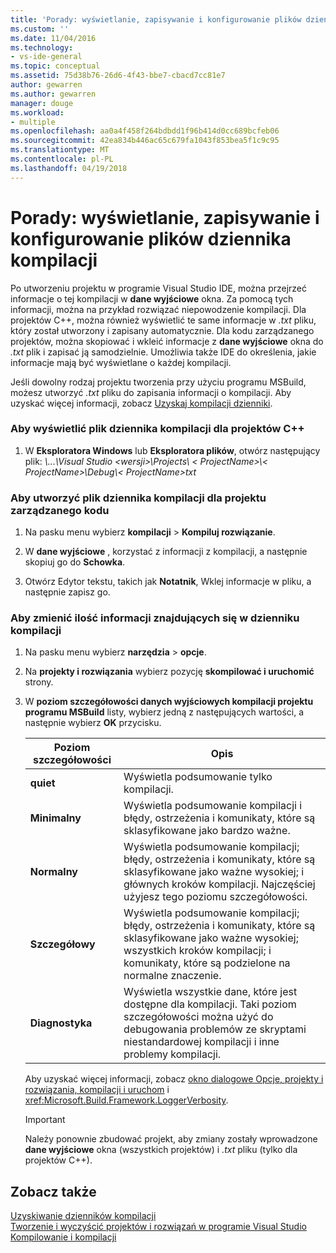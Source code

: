 ```yaml
---
title: 'Porady: wyświetlanie, zapisywanie i konfigurowanie plików dziennika kompilacji | Dokumentacja firmy Microsoft'
ms.custom: ''
ms.date: 11/04/2016
ms.technology:
- vs-ide-general
ms.topic: conceptual
ms.assetid: 75d38b76-26d6-4f43-bbe7-cbacd7cc81e7
author: gewarren
ms.author: gewarren
manager: douge
ms.workload:
- multiple
ms.openlocfilehash: aa0a4f458f264bdbdd1f96b414d0cc689bcfeb06
ms.sourcegitcommit: 42ea834b446ac65c679fa1043f853bea5f1c9c95
ms.translationtype: MT
ms.contentlocale: pl-PL
ms.lasthandoff: 04/19/2018
---
```

# <a name="how-to-view-save-and-configure-build-log-files"></a>Porady: wyświetlanie, zapisywanie i konfigurowanie plików dziennika kompilacji
Po utworzeniu projektu w programie Visual Studio IDE, można przejrzeć informacje o tej kompilacji w **dane wyjściowe** okna. Za pomocą tych informacji, można na przykład rozwiązać niepowodzenie kompilacji. Dla projektów C++, można również wyświetlić te same informacje w *.txt* pliku, który został utworzony i zapisany automatycznie. Dla kodu zarządzanego projektów, można skopiować i wkleić informacje z **dane wyjściowe** okna do *.txt* plik i zapisać ją samodzielnie. Umożliwia także IDE do określenia, jakie informacje mają być wyświetlane o każdej kompilacji.  
  
 Jeśli dowolny rodzaj projektu tworzenia przy użyciu programu MSBuild, możesz utworzyć *.txt* pliku do zapisania informacji o kompilacji. Aby uzyskać więcej informacji, zobacz [Uzyskaj kompilacji dzienniki](../msbuild/obtaining-build-logs-with-msbuild.md).  
  
### <a name="to-view-the-build-log-file-for-a-c-project"></a>Aby wyświetlić plik dziennika kompilacji dla projektów C++  
  
1.  W **Eksploratora Windows** lub **Eksploratora plików**, otwórz następujący plik:  *\\...\Visual Studio \<wersji\>\Projects\\ < ProjectName\>\\< ProjectName\>\Debug\\< ProjectName\>txt*  
  
### <a name="to-create-a-build-log-file-for-a-managed-code-project"></a>Aby utworzyć plik dziennika kompilacji dla projektu zarządzanego kodu  
  
1.  Na pasku menu wybierz **kompilacji** > **Kompiluj rozwiązanie**.  
  
2.  W **dane wyjściowe** , korzystać z informacji z kompilacji, a następnie skopiuj go do **Schowka**.  
  
3.  Otwórz Edytor tekstu, takich jak **Notatnik**, Wklej informacje w pliku, a następnie zapisz go.  
  
### <a name="to-change-the-amount-of-information-included-in-the-build-log"></a>Aby zmienić ilość informacji znajdujących się w dzienniku kompilacji  
  
1.  Na pasku menu wybierz **narzędzia** > **opcje**.  
  
2.  Na **projekty i rozwiązania** wybierz pozycję **skompilować i uruchomić** strony.  
  
3.  W **poziom szczegółowości danych wyjściowych kompilacji projektu programu MSBuild** listy, wybierz jedną z następujących wartości, a następnie wybierz **OK** przycisku.  
  
    |Poziom szczegółowości|Opis|  
    |---------------------|-----------------|  
    |**quiet**|Wyświetla podsumowanie tylko kompilacji.|  
    |**Minimalny**|Wyświetla podsumowanie kompilacji i błędy, ostrzeżenia i komunikaty, które są sklasyfikowane jako bardzo ważne.|  
    |**Normalny**|Wyświetla podsumowanie kompilacji; błędy, ostrzeżenia i komunikaty, które są sklasyfikowane jako ważne wysokiej; i głównych kroków kompilacji. Najczęściej użyjesz tego poziomu szczegółowości.|  
    |**Szczegółowy**|Wyświetla podsumowanie kompilacji; błędy, ostrzeżenia i komunikaty, które są sklasyfikowane jako ważne wysokiej; wszystkich kroków kompilacji; i komunikaty, które są podzielone na normalne znaczenie.|  
    |**Diagnostyka**|Wyświetla wszystkie dane, które jest dostępne dla kompilacji. Taki poziom szczegółowości można użyć do debugowania problemów ze skryptami niestandardowej kompilacji i inne problemy kompilacji.|  
  
     Aby uzyskać więcej informacji, zobacz [okno dialogowe Opcje, projekty i rozwiązania, kompilacji i uruchom](../ide/reference/options-dialog-box-projects-and-solutions-build-and-run.md) i <xref:Microsoft.Build.Framework.LoggerVerbosity>.  
  
    > [!IMPORTANT]
    >  Należy ponownie zbudować projekt, aby zmiany zostały wprowadzone **dane wyjściowe** okna (wszystkich projektów) i  *<ProjectName>.txt* pliku (tylko dla projektów C++).  
  
## <a name="see-also"></a>Zobacz także  
 [Uzyskiwanie dzienników kompilacji](../msbuild/obtaining-build-logs-with-msbuild.md)   
 [Tworzenie i wyczyścić projektów i rozwiązań w programie Visual Studio](../ide/building-and-cleaning-projects-and-solutions-in-visual-studio.md)   
 [Kompilowanie i kompilacji](../ide/compiling-and-building-in-visual-studio.md)